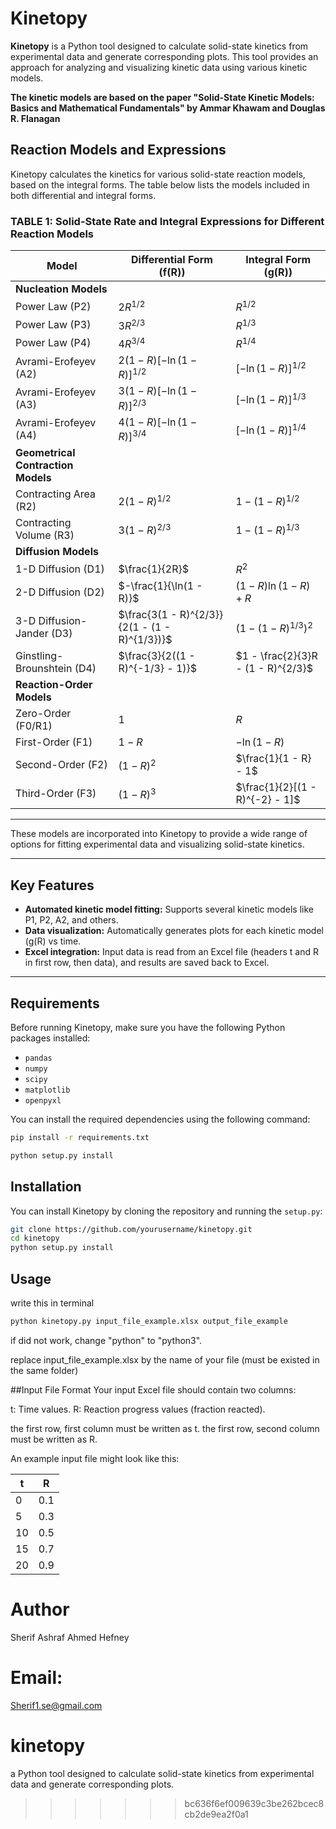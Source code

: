 # Kinetopy

**Kinetopy** is a Python tool designed to calculate solid-state kinetics from experimental data and generate corresponding plots. This tool provides an approach for analyzing and visualizing kinetic data using various kinetic models.

**The kinetic models are based on the paper "Solid-State Kinetic Models: Basics and Mathematical Fundamentals" by Ammar Khawam and Douglas R. Flanagan**

## Reaction Models and Expressions

Kinetopy calculates the kinetics for various solid-state reaction models, based on the integral forms. The table below lists the models included in both differential and integral forms.

### TABLE 1: Solid-State Rate and Integral Expressions for Different Reaction Models


| **Model**                         | **Differential Form (f(R))**                        | **Integral Form (g(R))**                             |
|-----------------------------------|-----------------------------------------------------|------------------------------------------------------|
| **Nucleation Models**             |                                                     |                                                      |
| Power Law (P2)                    | $2R^{1/2}$                                          | $R^{1/2}$                                            |
| Power Law (P3)                    | $3R^{2/3}$                                          | $R^{1/3}$                                            |
| Power Law (P4)                    | $4R^{3/4}$                                          | $R^{1/4}$                                            |
| Avrami-Erofeyev (A2)              | $2(1 - R)[-\ln(1 - R)]^{1/2}$                       | $[-\ln(1 - R)]^{1/2}$                                |
| Avrami-Erofeyev (A3)              | $3(1 - R)[-\ln(1 - R)]^{2/3}$                       | $[-\ln(1 - R)]^{1/3}$                                |
| Avrami-Erofeyev (A4)              | $4(1 - R)[-\ln(1 - R)]^{3/4}$                       | $[-\ln(1 - R)]^{1/4}$                                |
| **Geometrical Contraction Models**|                                                     |                                                      |
| Contracting Area (R2)             | $2(1 - R)^{1/2}$                                    | $1 - (1 - R)^{1/2}$                                  |
| Contracting Volume (R3)           | $3(1 - R)^{2/3}$                                    | $1 - (1 - R)^{1/3}$                                  |
| **Diffusion Models**              |                                                     |                                                      |
| 1-D Diffusion (D1)                | $\frac{1}{2R}$                                      | $R^2$                                                |
| 2-D Diffusion (D2)                | $-\frac{1}{\ln(1 - R)}$                             | $(1 - R)\ln(1 - R) + R$                              |
| 3-D Diffusion-Jander (D3)         | $\frac{3(1 - R)^{2/3}}{2(1 - (1 - R)^{1/3})}$     | $(1 - (1 - R)^{1/3})^2$                              |
| Ginstling-Brounshtein (D4)        | $\frac{3}{2((1 - R)^{-1/3} - 1)}$                  | $1 - \frac{2}{3}R - (1 - R)^{2/3}$                  |
| **Reaction-Order Models**         |                                                     |                                                      |
| Zero-Order (F0/R1)                | $1$                                                 | $R$                                                  |
| First-Order (F1)                  | $1 - R$                                            | $-\ln(1 - R)$                                        |
| Second-Order (F2)                 | $(1 - R)^2$                                        | $\frac{1}{1 - R} - 1$                                |
| Third-Order (F3)                  | $(1 - R)^3$                                        | $\frac{1}{2}[(1 - R)^{-2} - 1]$                      |


---

These models are incorporated into Kinetopy to provide a wide range of options for fitting experimental data and visualizing solid-state kinetics.


---

## Key Features
- **Automated kinetic model fitting:** Supports several kinetic models like P1, P2, A2, and others.
- **Data visualization:** Automatically generates plots for each kinetic model (g(R) vs time.
- **Excel integration:** Input data is read from an Excel file (headers t and R in first row, then data), and results are saved back to Excel.

---

## Requirements
Before running Kinetopy, make sure you have the following Python packages installed:
- `pandas`
- `numpy`
- `scipy`
- `matplotlib`
- `openpyxl`

You can install the required dependencies using the following command:

```bash
pip install -r requirements.txt

python setup.py install

```


## Installation

You can install Kinetopy by cloning the repository and running the `setup.py`:

```bash
git clone https://github.com/yourusername/kinetopy.git
cd kinetopy
python setup.py install
```
## Usage
write this in terminal

```bash
python kinetopy.py input_file_example.xlsx output_file_example
```
if did not work, change "python" to "python3".

replace input_file_example.xlsx by the name of your file (must be existed in the same folder)

##Input File Format
Your input Excel file should contain two columns:

t: Time values.
R: Reaction progress values (fraction reacted).

the first row, first column must be written as t.
the first row, second column must be written as R.

An example input file might look like this:


| **t** | **R** |
|-------|-------|
| 0     | 0.1   |
| 5     | 0.3   |
| 10    | 0.5   |
| 15    | 0.7   |
| 20    | 0.9   |


# Author

Sherif Ashraf Ahmed Hefney

# Email: 

Sherif1.se@gmail.com

# kinetopy

a Python tool designed to calculate solid-state kinetics from experimental data and generate corresponding plots.
>>>>>>> bc636f6ef009639c3be262bcec8cb2de9ea2f0a1
